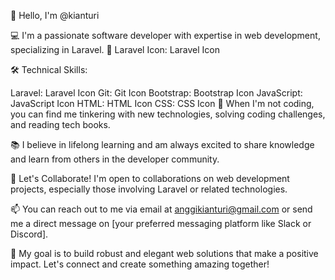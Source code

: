 👋 Hello, I'm @kianturi

💻 I'm a passionate software developer with expertise in web development, specializing in Laravel. 🚀 Laravel Icon: Laravel Icon

🛠️ Technical Skills:

Laravel: Laravel Icon
Git: Git Icon
Bootstrap: Bootstrap Icon
JavaScript: JavaScript Icon
HTML: HTML Icon
CSS: CSS Icon
🔧 When I'm not coding, you can find me tinkering with new technologies, solving coding challenges, and reading tech books.

📚 I believe in lifelong learning and am always excited to share knowledge and learn from others in the developer community.

📢 Let's Collaborate! I'm open to collaborations on web development projects, especially those involving Laravel or related technologies.

📫 You can reach out to me via email at anggikianturi@gmail.com or send me a direct message on [your preferred messaging platform like Slack or Discord].

🎯 My goal is to build robust and elegant web solutions that make a positive impact. Let's connect and create something amazing together!
